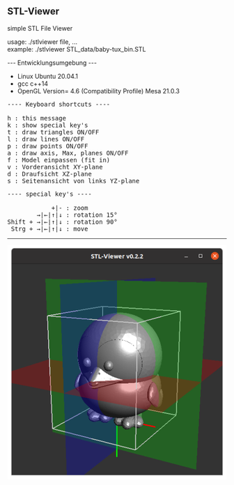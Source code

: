 ## STL-Viewer
simple STL File Viewer
<p>usage: ./stlviewer  file, ...<br>
example: ./stlviewer  STL_data/baby-tux_bin.STL</p>
--- Entwicklungsumgebung ---

- Linux Ubuntu 20.04.1
- gcc c++14
- OpenGL Version= 4.6 (Compatibility Profile) Mesa 21.0.3

<pre>
---- Keyboard shortcuts ----

h : this message
k : show special key's
t : draw triangles ON/OFF
l : draw lines ON/OFF
p : draw points ON/OFF
a : draw axis, Max, planes ON/OFF
f : Model einpassen (fit in)
v : Vorderansicht XY-plane
d : Draufsicht XZ-plane
s : Seitenansicht von links YZ-plane
</pre>
<pre>
---- special key's ----

            +|- : zoom
        →|←|↑|↓ : rotation 15°
Shift + →|←|↑|↓ : rotation 90°
 Strg + →|←|↑|↓ : move
</pre>
<hr></hr>

![alt](README.png)
